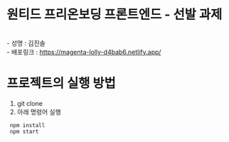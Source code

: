 # 원티드 프리온보딩 프론트엔드 - 선발 과제
 </br> - 성명 : 김진솔
 </br> - 배포링크 : https://magenta-lolly-d4bab6.netlify.app/
# 프로젝트의 실행 방법
1. git clone
2. 아래 명령어 실행
```
 npm install
 npm start
```
